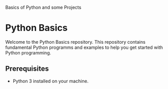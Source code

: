 Basics of Python and some Projects
# Python Basics

Welcome to the Python Basics repository. This repository contains fundamental Python programms and examples to help you get started with Python programming.

## Prerequisites

- Python 3 installed on your machine.


